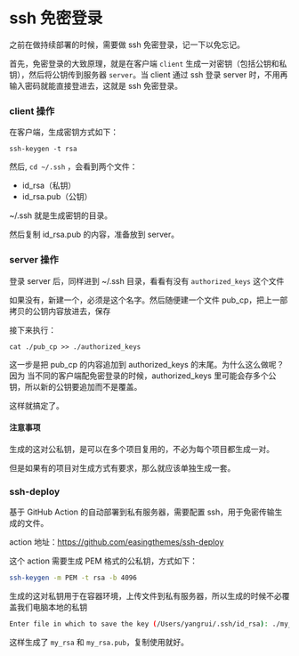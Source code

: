 # ssh 免密登录

之前在做持续部署的时候，需要做 ssh 免密登录，记一下以免忘记。

首先，免密登录的大致原理，就是在客户端 `client` 生成一对密钥（包括公钥和私钥），然后将公钥传到服务器 `server`。当 client 通过 ssh 登录 server 时，不用再输入密码就能直接登进去，这就是 ssh 免密登录。

### client 操作

在客户端，生成密钥方式如下：

```
ssh-keygen -t rsa
```

然后, `cd ~/.ssh` ，会看到两个文件：

- id_rsa（私钥）
- id_rsa.pub（公钥）

~/.ssh 就是生成密钥的目录。

然后复制 id_rsa.pub 的内容，准备放到 server。

### server 操作

登录 server 后，同样进到 ~/.ssh 目录，看看有没有 `authorized_keys` 这个文件

如果没有，新建一个，必须是这个名字。然后随便建一个文件 pub_cp，把上一部拷贝的公钥内容放进去，保存

接下来执行：

```shell
cat ./pub_cp >> ./authorized_keys
```

这一步是把 pub_cp 的内容追加到 authorized_keys 的末尾。为什么这么做呢？因为 当不同的客户端配免密登录的时候，authorized_keys 里可能会存多个公钥，所以新的公钥要追加而不是覆盖。

这样就搞定了。

#### 注意事项

生成的这对公私钥，是可以在多个项目复用的，不必为每个项目都生成一对。

但是如果有的项目对生成方式有要求，那么就应该单独生成一套。

### ssh-deploy

基于 GitHub Action 的自动部署到私有服务器，需要配置 ssh，用于免密传输生成的文件。

action 地址：https://github.com/easingthemes/ssh-deploy

这个 action 需要生成 PEM 格式的公私钥，方式如下：

```sh
ssh-keygen -m PEM -t rsa -b 4096
```

生成的这对私钥用于在容器环境，上传文件到私有服务器，所以生成的时候不必覆盖我们电脑本地的私钥

```sh
Enter file in which to save the key (/Users/yangrui/.ssh/id_rsa): ./my_rsa
```

这样生成了 `my_rsa` 和 `my_rsa.pub`，复制使用就好。
